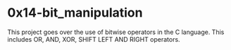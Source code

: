 # 0x14-bit_manipulation


This project goes over the use of bitwise operators in the C language.
This includes OR, AND, XOR, SHIFT LEFT AND RIGHT operators.